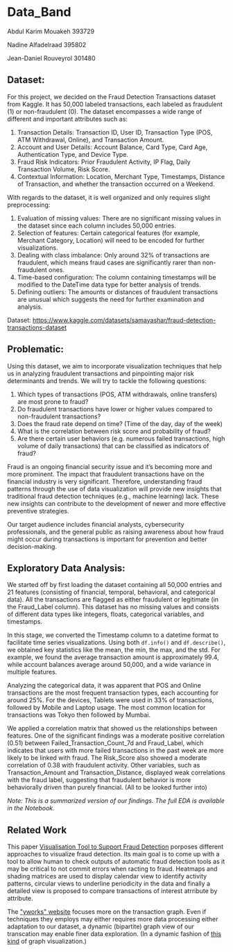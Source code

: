 # Data_Band

Abdul Karim Mouakeh 393729

Nadine Alfadelraad 395802

Jean-Daniel Rouveyrol 301480


## Dataset:

For this project, we decided on the Fraud Detection Transactions dataset from Kaggle. It has 50,000 labeled transactions, each labeled as fraudulent (1) or non-fraudulent (0). The dataset encompasses a wide range of different and important attributes such as:

1. Transaction Details: Transaction ID, User ID, Transaction Type (POS, ATM Withdrawal, Online), and Transaction Amount.
2. Account and User Details: Account Balance, Card Type, Card Age, Authentication Type, and Device Type.
3. Fraud Risk Indicators: Prior Fraudulent Activity, IP Flag, Daily Transaction Volume, Risk Score.
4. Contextual Information: Location, Merchant Type, Timestamps, Distance of Transaction, and whether the transaction occurred on a Weekend.

With regards to the dataset, it is well organized and only requires slight preprocessing:
1. Evaluation of missing values: There are no significant missing values in the dataset since each column includes 50,000 entries.
2. Selection of features: Certain categorical features (for example, Merchant Category, Location) will need to be encoded for further visualizations.
3. Dealing with class imbalance: Only around 32% of transactions are fraudulent, which means fraud cases are significantly rarer than non-fraudulent ones.
4. Time-based configuration: The column containing timestamps will be modified to the DateTime data type for better analysis of trends.
5. Defining outliers: The amounts or distances of fraudulent transactions are unusual which suggests the need for further examination and analysis.

Dataset: https://www.kaggle.com/datasets/samayashar/fraud-detection-transactions-dataset

## Problematic:

Using this dataset, we aim to incorporate visualization techniques that help us in analyzing fraudulent transactions and pinpointing major risk determinants and trends. We will try to tackle the following questions:

1. Which types of transactions (POS, ATM withdrawals, online transfers) are most prone to fraud?
2. Do fraudulent transactions have lower or higher values compared to non-fraudulent transactions?
3. Does the fraud rate depend on time? (Time of the day, day of the week)
4. What is the correlation between risk score and probability of fraud?
5. Are there certain user behaviors (e.g. numerous failed transactions, high volume of daily transactions) that can be classified as indicators of fraud?

Fraud is an ongoing financial security issue and it’s becoming more and more prominent. The impact that fraudulent transactions have on the financial industry is very significant. Therefore, understanding fraud patterns through the use of data visualization will provide new insights that traditional fraud detection techniques (e.g., machine learning) lack. These new insights can contribute to the development of newer and more effective preventive strategies.

Our target audience includes financial analysts, cybersecurity professionals, and the general public as raising awareness about how fraud might occur during transactions is important for prevention and better decision-making.

## Exploratory Data Analysis:

We started off by first loading the dataset containing all 50,000 entries and 21 features (consisting of financial, temporal, behavioral, and categorical data). All the transactions are flagged as either fraudulent or legitimate (in the Fraud_Label column). This dataset has no missing values and consists of different data types like integers, floats, categorical variables, and timestamps.

In this stage, we converted the Timestamp column to a datetime format to facilitate time series visualizations. Using both `df.info()` and `df.describe()`, we obtained key statistics like the mean, the min, the max, and the std. For example, we found the average transaction amount is approximately 99.4, while account balances average around 50,000, and a wide variance in multiple features.

Analyzing the categorical data, it was apparent that POS and Online transactions are the most frequent transaction types, each accounting for around 25%. For the devices, Tablets were used in 33% of transactions, followed by Mobile and Laptop usage. The most common location for transactions was Tokyo then followed by Mumbai.

We applied a correlation matrix that showed us the relationships between features. One of the significant findings was a moderate positive correlation (0.51) between Failed_Transaction_Count_7d and Fraud_Label, which indicates that users with more failed transactions in the past week are more likely to be linked with fraud. The Risk_Score also showed a moderate correlation of 0.38 with fraudulent activity. Other variables, such as Transaction_Amount and Transaction_Distance, displayed weak correlations with the fraud label, suggesting that fraudulent behavior is more behaviorally driven than purely financial. (All to be looked further into)

*Note: This is a summarized version of our findings. The full EDA is available in the Notebook.*

## Related Work

This paper [Visualisation Tool to Support Fraud Detection](https://cdv.dei.uc.pt/wp-content/uploads/2021/09/silva2021fraud.pdf) porposes different approaches to visualize fraud detection. Its main goal is to come up with a tool to allow human to check outputs of automatic fraud detection tools as it may be critical to not commit errors when racting to fraud. Heatmaps and shading matrices are used to display calendar view to identify activity patterns, circular views to underline periodicity in the data and finally a detailed view is proposed to compare transactions of interest atrribute by attribute.

The ["yworks" website](https://www.yworks.com/pages/fraud-detection-through-visualization) focuses more on the transaction graph. Even if techniques they employs may either requires more data processing either adaptation to our dataset, a dynamic (bipartite) graph view of our transcation may enable finer data exploration. (In a dynamic fashion of [this kind](https://www.researchgate.net/figure/Bipartite-graphs-for-MNP-bacteria-interrelationships-at-a-class-and-b-phylum_fig2_282241955) of graph visualization.)
